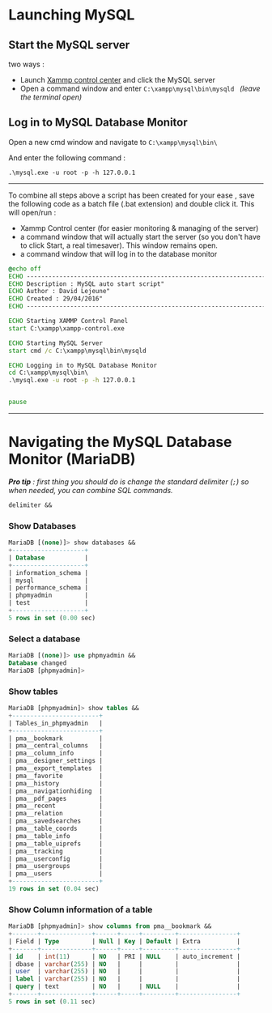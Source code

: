 
# Launching MySQL

## Start the MySQL server
two ways :
- Launch [Xammp control center](C:\xampp\xampp-control.exe) and click the MySQL server 
- Open a command window and enter ```C:\xampp\mysql\bin\mysqld ```    <i>(leave the terminal open)</i>


## Log in to MySQL Database Monitor
Open a new cmd window and navigate to ```C:\xampp\mysql\bin\```

And enter the following command :
```
.\mysql.exe -u root -p -h 127.0.0.1
```

---
To combine all steps above a script has been created for your ease , save the following code as a batch file (.bat extension) and double click it. This will open/run :
* Xammp Control center (for easier monitoring & managing of the server)
* a command window that will actually start the server (so you don't have to click Start, a real timesaver). This window remains open.
* a command window that will log in to the database monitor 
```bat
@echo off
ECHO -------------------------------------------------------------------------------
ECHO Description : MySQL auto start script"
ECHO Author : David Lejeune"
ECHO Created : 29/04/2016"
ECHO -------------------------------------------------------------------------------

ECHO Starting XAMMP Control Panel
start C:\xampp\xampp-control.exe

ECHO Starting MySQL Server
start cmd /c C:\xampp\mysql\bin\mysqld

ECHO Logging in to MySQL Database Monitor
cd C:\xampp\mysql\bin\
.\mysql.exe -u root -p -h 127.0.0.1


pause

```


---


# Navigating the MySQL Database Monitor (MariaDB)
<i><b>Pro tip</b> : first thing you should do is change the standard delimiter (``` ; ```) so when needed, you can combine SQL commands.</i>
```sql
delimiter &&
```


### Show Databases


```sql
MariaDB [(none)]> show databases &&
+--------------------+
| Database           |
+--------------------+
| information_schema |
| mysql              |
| performance_schema |
| phpmyadmin         |
| test               |
+--------------------+
5 rows in set (0.00 sec)
```

### Select a database

```sql
MariaDB [(none)]> use phpmyadmin &&
Database changed
MariaDB [phpmyadmin]>
```
### Show tables
```sql
MariaDB [phpmyadmin]> show tables &&
+------------------------+
| Tables_in_phpmyadmin   |
+------------------------+
| pma__bookmark          |
| pma__central_columns   |
| pma__column_info       |
| pma__designer_settings |
| pma__export_templates  |
| pma__favorite          |
| pma__history           |
| pma__navigationhiding  |
| pma__pdf_pages         |
| pma__recent            |
| pma__relation          |
| pma__savedsearches     |
| pma__table_coords      |
| pma__table_info        |
| pma__table_uiprefs     |
| pma__tracking          |
| pma__userconfig        |
| pma__usergroups        |
| pma__users             |
+------------------------+
19 rows in set (0.04 sec)
```
### Show Column information of a table
```sql
MariaDB [phpmyadmin]> show columns from pma__bookmark &&
+-------+--------------+------+-----+---------+----------------+
| Field | Type         | Null | Key | Default | Extra          |
+-------+--------------+------+-----+---------+----------------+
| id    | int(11)      | NO   | PRI | NULL    | auto_increment |
| dbase | varchar(255) | NO   |     |         |                |
| user  | varchar(255) | NO   |     |         |                |
| label | varchar(255) | NO   |     |         |                |
| query | text         | NO   |     | NULL    |                |
+-------+--------------+------+-----+---------+----------------+
5 rows in set (0.11 sec)
```
